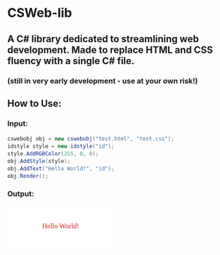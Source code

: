 # CSWeb-lib
## A C# library dedicated to streamlining web development. Made to replace HTML and CSS fluency with a single C# file.
### (still in very early development - use at your own risk!)

## How to Use:

### Input:
```cs
cswebobj obj = new cswebobj("test.html", "test.css");
idstyle style = new idstyle("id");
style.AddRGBColor(255, 0, 0);
obj.AddStyle(style);
obj.AddText("Hello World!", "id");
obj.Render();
```

### Output:
<img src="Images/output.png"></img>
